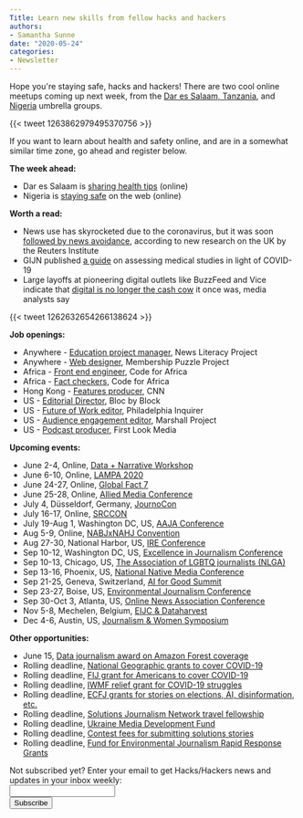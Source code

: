 ```yaml
---
Title: Learn new skills from fellow hacks and hackers
authors: 
- Samantha Sunne
date: "2020-05-24"
categories:
- Newsletter
---
```


Hope you're staying safe, hacks and hackers! There are two cool online meetups coming up next week, from the [Dar es Salaam, Tanzania](https://www.facebook.com/events/874199563094884/), and [Nigeria](https://groups.google.com/forum/#!forum/hackshackers-lagos) umbrella groups.

{{< tweet 1263862979495370756 >}}

If you want to learn about health and safety online, and are in a somewhat similar time zone, go ahead and register below.

**The week ahead:**

* Dar es Salaam is [sharing health tips](https://www.facebook.com/events/874199563094884/) (online)
* Nigeria is [staying safe](https://www.facebook.com/events/2583737131953985/) on the web (online)

**Worth a read:**

* News use has skyrocketed due to the coronavirus, but it was soon [followed by news avoidance](https://reutersinstitute.politics.ox.ac.uk/initial-surge-news-use-around-coronavirus-uk-has-been-followed-significant-increase-news-avoidance), according to new research on the UK by the Reuters Institute
* GIJN published [a guide](https://gijn.org/2020/05/13/why-reporters-need-to-carefully-assess-the-evidence-on-covid-19/?mc_cid=3677da8c09&mc_eid=527b5eb6fb) on assessing medical studies in light of COVID-19
* Large layoffs at pioneering digital outlets like BuzzFeed and Vice indicate that [digital is no longer the cash cow](https://www.niemanlab.org/2020/05/prior-assumptions-about-our-business-no-longer-apply-cuts-pile-up-at-vice-quartz-the-economist-buzzfeed-and-conde-nast/) it once was, media analysts say

{{< tweet 1262632654266138624 >}}

**Job openings:**

* Anywhere - [Education project manager](https://mediajobs.poynter.org/job-details/21930/senior-manager-of-education-content/#top-pagination), News Literacy Project
* Anywhere - [Web designer](https://static1.squarespace.com/static/58cfa917d2b85767b5778f0a/t/5ec2f2d3761cad3b7ee0faee/1589834451713/Handbook+web+designer+RFP.pdf), Membership Puzzle Project
* Africa - [Front end engineer](https://opportunities.codeforafrica.org/2020/05/14/front-end-software-engineer-come-help-build-digital-democracies/), Code for Africa
* Africa - [Fact checkers](https://ijnet.org/en/opportunity/code-africa-seeks-fact-checkers-cameroon-car-niger), Code for Africa
* Hong Kong - [Features producer](https://ijnet.org/en/opportunity/cnn-seeks-producer-china), CNN
* US - [Editorial Director](https://drive.google.com/file/d/139KPJEPAUkzzzuTwUO0SRaPv3GpsvzJp/view), Bloc by Block
* US - [Future of Work editor](https://www.linkedin.com/jobs/view/1844693707/), Philadelphia Inquirer
* US - [Audience engagement editor](https://www.ire.org/archives/jobs/job/audience-engagement-editor-2), Marshall Project
* US - [Podcast producer](https://careers.journalists.org/jobs/13609111/senior-producer-intercept-podcasts), First Look Media

**Upcoming events:**

* June 2-4, Online, [Data + Narrative Workshop](https://combeyond.bu.edu/workshop/data-narrative/)
* June 6-10, Online, [LAMPA 2020](https://ijnet.org/en/opportunity/online-conference-focuses-data-journalism-eastern-europe-central-asia)
* June 24-27, Online, [Global Fact 7](https://gfworkshops.org/)
* June 25-28, Online, [Allied Media Conference](https://amc.alliedmedia.org/)
* July 4, Düsseldorf, Germany, [JournoCon](https://journocode.com/journocon/)
* July 16-17, Online, [SRCCON](https://srccon.org/)
* July 19-Aug 1, Washington DC, US, [AAJA Conference](https://www.aaja20.org)
* Aug 5-9, Online, [NABJxNAHJ Convention](https://www.nabjnahjconvention.com/index.cfm)
* Aug 27-30, National Harbor, US, [IRE Conference](https://www.ire.org/events-and-training/event/4125)
* Sep 10-12, Washington DC, US, [Excellence in Journalism Conference](https://excellenceinjournalism.org/)
* Sep 10-13, Chicago, US, [The Association of LGBTQ journalists (NLGA)](https://www.nlgja.org/2020/speakers/)
* Sep 13-16, Phoenix, US, [National Native Media Conference](https://najanewsroom.com/2020-national-native-media-conference/)
* Sep 21-25, Geneva, Switzerland, [AI for Good Summit](https://aiforgood.itu.int/)
* Sep 23-27, Boise, US, [Environmental Journalism Conference](https://conference.sej.org)
* Sep 30-Oct 3, Atlanta, US, [Online News Association Conference](https://journalists.org/conference/)
* Nov 5-8, Mechelen, Belgium, [EIJC & Dataharvest](https://dataharvest.eu/)
* Dec 4-6, Austin, US, [Journalism & Women Symposium](https://jaws.org/conference/)

**Other opportunities:**

* June 15, [Data journalism award on Amazon Forest coverage](https://alleyesontheamazon.org/data-journalism-contest/)
* Rolling deadline, [National Geographic grants to cover COVID-19](https://twitter.com/BradfordPearson/status/1243680491208925184?s=19)
* Rolling deadline, [FIJ grant for Americans to cover COVID-19](https://investigate.submittable.com/submit/163797/coronavirus-rolling-grant-for-u-s-freelancers)
* Rolling deadline, [IWMF relief grant for COVID-19 struggles](https://iwmf.submittable.com/submit/41e7f7ce-db40-4ff6-873f-e24450e27497/journalism-relief-fund-english)
* Rolling deadline, [ECFJ](https://www.eyebeam.org/eyebeam-center-for-the-future-of-journalism/)[ grants for stories on elections, AI, disinformation, etc.](https://www.eyebeam.org/eyebeam-center-for-the-future-of-journalism/)
* Rolling deadline, [Solutions Journalism Network travel fellowship](https://thewholestory.solutionsjournalism.org/apply-for-sjns-travel-fellowships-280ea5b8c110)
* Rolling deadline, [Ukraine Media Development Fund](http://ijnet.org/en/opportunities/media-development-grants-available-ukraine)
* Rolling deadline, [Contest fees for submitting solutions stories](https://thewholestory.solutionsjournalism.org/submitting-your-solutions-story-to-a-journalism-award-contest-we-can-help-with-the-fees-12b3e3ab6b01?mc_cid=57b074cc10&mc_eid=f9f525b1fd)
* Rolling deadline, [Fund for Environmental Journalism Rapid Response Grants](https://www.sej.org/initiatives/fund-for-environmental-journalism)

<div id="mc_embed_signup"><form id="mc-embedded-subscribe-form" class="validate" action="//hackshackers.us1.list-manage.com/subscribe/post?u=c56f2e53d5ed6ef87f8aaa75c&amp;id=fb2bc6f10b" method="post" name="mc-embedded-subscribe-form" novalidate="" target="_blank">

<div id="mc_embed_signup_scroll">

<div class="mc-field-group"><label for="mce-EMAIL">Not subscribed yet? Enter your email to get Hacks/Hackers news and updates in your inbox weekly:  </label></div>

<div class="mc-field-group"><input id="mce-EMAIL" class="required email" name="EMAIL" type="email" value="" /></div>

<!-- real people should not fill this in and expect good things - do not remove this or risk form bot signups-->

<div style="position: absolute; left: -5000px;"><input tabindex="-1" name="b_c56f2e53d5ed6ef87f8aaa75c_fb2bc6f10b" type="text" value="" /></div>

<div class="clear"><input id="mc-embedded-subscribe" class="button" name="subscribe" type="submit" value="Subscribe" /></div>

</div>

</form></div>

<!--End mc_embed_signup-->

<meta name="twitter:card" content="summary">

<meta name="twitter:image:src" content="https://hackshackers.com/content-images/about/hackshackers_logomark.png">
